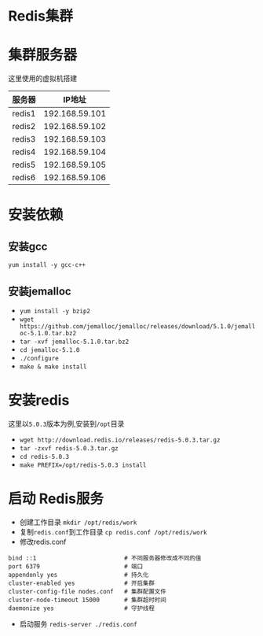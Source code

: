 # Redis集群

# 集群服务器
这里使用的虚拟机搭建 <br />



服务器 | IP地址
-|-
redis1 | 192.168.59.101
redis2 | 192.168.59.102
redis3 | 192.168.59.103
redis4 | 192.168.59.104
redis5 | 192.168.59.105
redis6 | 192.168.59.106

# 安装依赖

## 安装gcc
`yum install -y gcc-c++`



## 安装jemalloc
+ `yum install -y bzip2`
+ `wget https://github.com/jemalloc/jemalloc/releases/download/5.1.0/jemalloc-5.1.0.tar.bz2`
+ `tar -xvf jemalloc-5.1.0.tar.bz2`
+ `cd jemalloc-5.1.0`
+ `./configure`
+ `make & make install`

# 安装redis
这里以`5.0.3`版本为例,安装到`/opt`目录 <br />

+ `wget http://download.redis.io/releases/redis-5.0.3.tar.gz`
+ `tar -zxvf redis-5.0.3.tar.gz`
+ `cd redis-5.0.3`
+ `make PREFIX=/opt/redis-5.0.3 install`


# 启动 Redis服务

+ 创建工作目录 `mkdir /opt/redis/work`
+ 复制`redis.conf`到工作目录 `cp redis.conf /opt/redis/work`
+ 修改redis.conf

```
bind ::1                         # 不同服务器修改成不同的值
port 6379                        # 端口
appendonly yes                   # 持久化
cluster-enabled yes              # 开启集群
cluster-config-file nodes.conf   # 集群配置文件
cluster-node-timeout 15000       # 集群超时时间
daemonize yes                    # 守护线程
```
+ 启动服务 `redis-server ./redis.conf`

